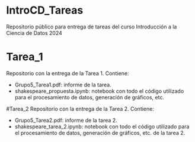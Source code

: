# IntroCD_Tareas
Repositorio público para entrega de tareas del curso Introducción a la Ciencia de Datos 2024

# Tarea_1
Repositorio con la entrega de la Tarea 1. Contiene:
   - Grupo5_Tarea1.pdf: informe de la tarea.
   - shakespeare_propuesta.ipynb: notebook con todo el código utilizado para el procesamiento de datos, generación de gráficos, etc.

#Tarea_2
Repositorio con la entrega de la Tarea 2. Contiene:
   - Grupo5_Tarea2.pdf: informe de la tarea 2. 
   - shakespeare_tarea_2.ipynb: notebook con todo el código utilizado para el procesamiento de datos, generación de gráficos, etc. de la tarea 2.

